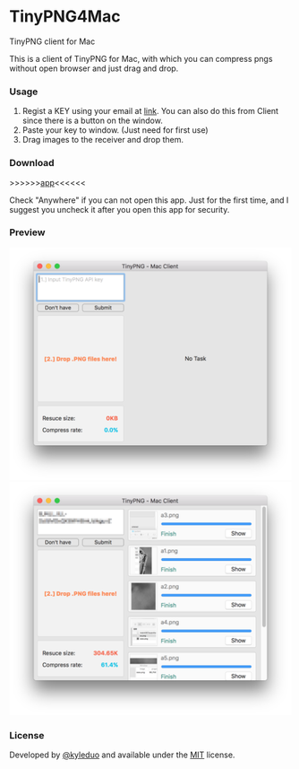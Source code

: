 # TinyPNG4Mac
TinyPNG client for Mac


This is a client of TinyPNG for Mac, with which you can compress pngs without open browser and just drag and drop.

### Usage

1. Regist a KEY using your email at [link](https://tinypng.com/developers/subscription). You can also do this from Client since there is a button on the window.
2. Paste your key to window. (Just need for first use)
3. Drag images to the receiver and drop them.

### Download

\>\>\>\>\>\>[app](./archive/tinypng.app)\<\<\<\<\<\<

Check "Anywhere" if you can not open this app. Just for the first time, and I suggest you uncheck it after you open this app for security.

### Preview

![](./preview/preview.png)
![](./preview/tasks.png)

### License

Developed by [@kyleduo](https://github.com/kyleduo) and available under the [MIT](http://opensource.org/licenses/MIT) license.